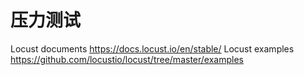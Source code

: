 # 压力测试 
Locust documents https://docs.locust.io/en/stable/ 
Locust examples https://github.com/locustio/locust/tree/master/examples     
